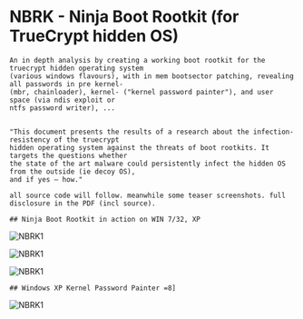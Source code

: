 

# NBRK - Ninja Boot Rootkit (for TrueCrypt hidden OS)

```
An in depth analysis by creating a working boot rootkit for the truecrypt hidden operating system 
(various windows flavours), with in mem bootsector patching, revealing all passwords in pre kernel- 
(mbr, chainloader), kernel- ("kernel password painter"), and user space (via ndis exploit or 
ntfs password writer), ... 


"This document presents the results of a research about the infection-resistency of the truecrypt 
hidden operating system against the threats of boot rootkits. It targets the questions whether 
the state of the art malware could persistently infect the hidden OS from the outside (ie decoy OS), 
and if yes – how."

all source code will follow. meanwhile some teaser screenshots. full disclosure in the PDF (incl source).

## Ninja Boot Rootkit in action on WIN 7/32, XP
```


![NBRK1](http://m64.rocks/ninja-boot-root/7.png "NBRK1")

![NBRK1](http://m64.rocks/ninja-boot-root/6.png "NBRK1")

![NBRK1](http://m64.rocks/ninja-boot-root/5.png "NBRK1")

```
## Windows XP Kernel Password Painter =8]
```

![NBRK1](http://m64.rocks/ninja-boot-root/10.png "NBRK1")
